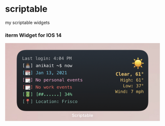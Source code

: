 # scriptable

my scriptable widgets


### iterm Widget for IOS 14

![iterm Widget](images/iterm.jpeg)
